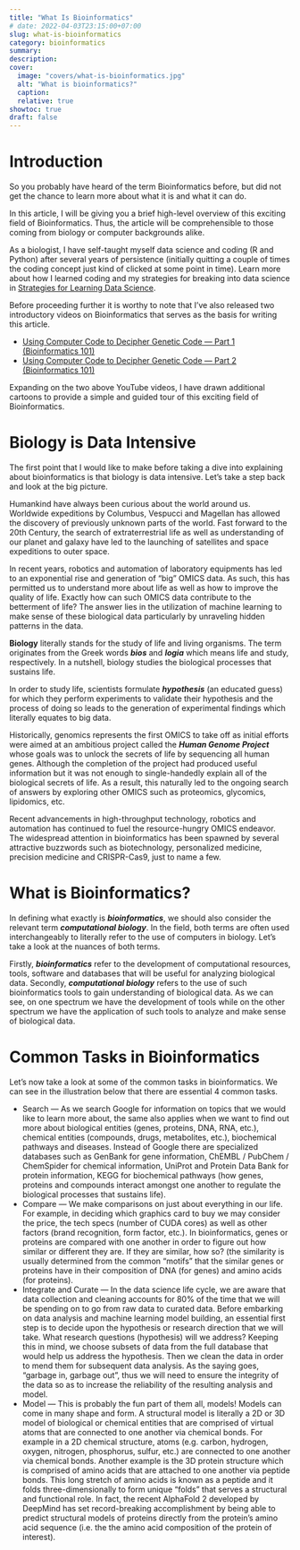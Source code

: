 ```yaml
---
title: "What Is Bioinformatics"
# date: 2022-04-03T23:15:00+07:00
slug: what-is-bioinformatics
category: bioinformatics
summary:
description: 
cover:
  image: "covers/what-is-bioinformatics.jpg"
  alt: "What is bioinformatics?"
  caption: 
  relative: true
showtoc: true
draft: false
---
```


# Introduction

So you probably have heard of the term Bioinformatics before, but did not get the chance to learn more about what it is and what it can do.

In this article, I will be giving you a brief high-level overview of this exciting field of Bioinformatics. Thus, the article will be comprehensible to those coming from biology or computer backgrounds alike.

As a biologist, I have self-taught myself data science and coding (R and Python) after several years of persistence (initially quitting a couple of times the coding concept just kind of clicked at some point in time). Learn more about how I learned coding and my strategies for breaking into data science in [Strategies for Learning Data Science](https://towardsdatascience.com/strategies-for-learning-data-science-47053b58c19f).

Before proceeding further it is worthy to note that I’ve also released two introductory videos on Bioinformatics that serves as the basis for writing this article.
- [Using Computer Code to Decipher Genetic Code — Part 1 (Bioinformatics 101)](https://www.youtube.com/watch?v=p5iZxIT16KQ)
- [Using Computer Code to Decipher Genetic Code — Part 2 (Bioinformatics 101)](https://www.youtube.com/watch?v=ua08NV58Gew)

Expanding on the two above YouTube videos, I have drawn additional cartoons to provide a simple and guided tour of this exciting field of Bioinformatics.

# Biology is Data Intensive

The first point that I would like to make before taking a dive into explaining about bioinformatics is that biology is data intensive. Let’s take a step back and look at the big picture.

Humankind have always been curious about the world around us. Worldwide expeditions by Columbus, Vespucci and Magellan has allowed the discovery of previously unknown parts of the world. Fast forward to the 20th Century, the search of extraterrestrial life as well as understanding of our planet and galaxy have led to the launching of satellites and space expeditions to outer space.

In recent years, robotics and automation of laboratory equipments has led to an exponential rise and generation of “big” OMICS data. As such, this has permitted us to understand more about life as well as how to improve the quality of life. Exactly how can such OMICS data contribute to the betterment of life? The answer lies in the utilization of machine learning to make sense of these biological data particularly by unraveling hidden patterns in the data.

**Biology** literally stands for the study of life and living organisms. The term originates from the Greek words ***bios*** and ***logia*** which means life and study, respectively. In a nutshell, biology studies the biological processes that sustains life.

In order to study life, scientists formulate ***hypothesis*** (an educated guess) for which they perform experiments to validate their hypothesis and the process of doing so leads to the generation of experimental findings which literally equates to big data.

Historically, genomics represents the first OMICS to take off as initial efforts were aimed at an ambitious project called the ***Human Genome Project*** whose goals was to unlock the secrets of life by sequencing all human genes. Although the completion of the project had produced useful information but it was not enough to single-handedly explain all of the biological secrets of life. As a result, this naturally led to the ongoing search of answers by exploring other OMICS such as proteomics, glycomics, lipidomics, etc.

Recent advancements in high-throughput technology, robotics and automation has continued to fuel the resource-hungry OMICS endeavor. The widespread attention in bioinformatics has been spawned by several attractive buzzwords such as biotechnology, personalized medicine, precision medicine and CRISPR-Cas9, just to name a few.

# What is Bioinformatics?

In defining what exactly is ***bioinformatics***, we should also consider the relevant term ***computational biology***. In the field, both terms are often used interchangeably to literally refer to the use of computers in biology. Let’s take a look at the nuances of both terms.

Firstly, ***bioinformatics*** refer to the development of computational resources, tools, software and databases that will be useful for analyzing biological data. Secondly, ***computational biology*** refers to the use of such bioinformatics tools to gain understanding of biological data. As we can see, on one spectrum we have the development of tools while on the other spectrum we have the application of such tools to analyze and make sense of biological data.

# Common Tasks in Bioinformatics

Let’s now take a look at some of the common tasks in bioinformatics. We can see in the illustration below that there are essential 4 common tasks.

- Search — As we search Google for information on topics that we would like to learn more about, the same also applies when we want to find out more about biological entities (genes, proteins, DNA, RNA, etc.), chemical entities (compounds, drugs, metabolites, etc.), biochemical pathways and diseases. Instead of Google there are specialized databases such as GenBank for gene information, ChEMBL / PubChem / ChemSpider for chemical information, UniProt and Protein Data Bank for protein information, KEGG for biochemical pathways (how genes, proteins and compounds interact amongst one another to regulate the biological processes that sustains life).
- Compare — We make comparisons on just about everything in our life. For example, in deciding which graphics card to buy we may consider the price, the tech specs (number of CUDA cores) as well as other factors (brand recognition, form factor, etc.). In bioinformatics, genes or proteins are compared with one another in order to figure out how similar or different they are. If they are similar, how so? (the similarity is usually determined from the common “motifs” that the similar genes or proteins have in their composition of DNA (for genes) and amino acids (for proteins).
- Integrate and Curate — In the data science life cycle, we are aware that data collection and cleaning accounts for 80% of the time that we will be spending on to go from raw data to curated data. Before embarking on data analysis and machine learning model building, an essential first step is to decide upon the hypothesis or research direction that we will take. What research questions (hypothesis) will we address? Keeping this in mind, we choose subsets of data from the full database that would help us address the hypothesis. Then we clean the data in order to mend them for subsequent data analysis. As the saying goes, “garbage in, garbage out”, thus we will need to ensure the integrity of the data so as to increase the reliability of the resulting analysis and model.
- Model — This is probably the fun part of them all, models! Models can come in many shape and form. A structural model is literally a 2D or 3D model of biological or chemical entities that are comprised of virtual atoms that are connected to one another via chemical bonds. For example in a 2D chemical structure, atoms (e.g. carbon, hydrogen, oxygen, nitrogen, phosphorus, sulfur, etc.) are connected to one another via chemical bonds. Another example is the 3D protein structure which is comprised of amino acids that are attached to one another via peptide bonds. This long stretch of amino acids is known as a peptide and it folds three-dimensionally to form unique “folds” that serves a structural and functional role. In fact, the recent AlphaFold 2 developed by DeepMind has set record-breaking accomplishment by being able to predict structural models of proteins directly from the protein’s amino acid sequence (i.e. the the amino acid composition of the protein of interest).